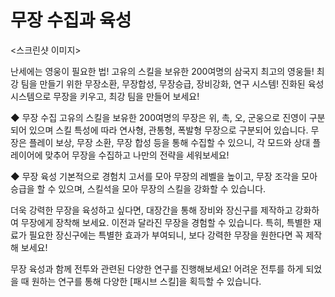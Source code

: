 # 무장 수집과 육성

<스크린샷 이미지>

난세에는 영웅이 필요한 법! 고유의 스킬을 보유한 200여명의 삼국지 최고의 영웅들! 최강 팀을 만들기 위한 무장소환, 무장합성, 무장승급, 장비강화, 연구 시스템! 진화된 육성 시스템으로 무장을 키우고, 최강 팀을 만들어 보세요!

◆ 무장 수집 고유의 스킬을 보유한 200여명의 무장은 위, 촉, 오, 군웅으로 진영이 구분되어 있으며 스킬 특성에 따라 연사형, 관통형, 폭발형 무장으로 구분되어 있습니다. 무장은 플레이 보상, 무장 소환, 무장 합성 등을 통해 수집할 수 있으니, 각 모드와 상대 플레이어에 맞추어 무장을 수집하고 나만의 전략을 세워보세요!

◆ 무장 육성 기본적으로 경험치 고서를 모아 무장의 레벨을 높이고, 무장 조각을 모아 승급을 할 수 있으며, 스킬석을 모아 무장의 스킬을 강화할 수 있습니다.

더욱 강력한 무장을 육성하고 싶다면, 대장간을 통해 장비와 장신구를 제작하고 강화하여 무장에게 장착해 보세요. 이전과 달라진 무장을 경험할 수 있습니다. 특히, 특별한 재료가 필요한 장신구에는 특별한 효과가 부여되니, 보다 강력한 무장을 원한다면 꼭 제작해 보세요!

무장 육성과 함께 전투와 관련된 다양한 연구를 진행해보세요! 어려운 전투를 하게 되었을 때 원하는 연구를 통해 다양한 \[패시브 스킬]을 획득할 수 있습니다.
